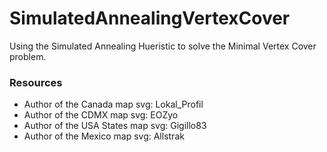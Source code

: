 # SimulatedAnnealingVertexCover
Using the Simulated Annealing Hueristic to solve the Minimal Vertex Cover problem.

### Resources
* Author of the Canada map svg: Lokal_Profil
* Author of the CDMX map svg: EOZyo
* Author of the USA States map svg: Gigillo83
* Author of the Mexico map svg: Allstrak
